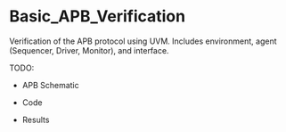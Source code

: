 # Basic_APB_Verification
Verification of the APB protocol using UVM. Includes environment, agent (Sequencer, Driver, Monitor), and interface.

TODO:

- APB Schematic

- Code

- Results
